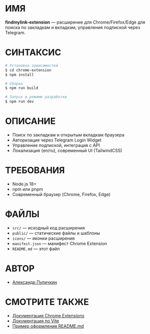 # ИМЯ

**findmylink-extension** — расширение для Chrome/Firefox/Edge для поиска по закладкам и вкладкам, управления подпиской через Telegram.

# СИНТАКСИС

```sh
# Установка зависимостей
$ cd chrome-extension
$ npm install

# Сборка
$ npm run build

# Запуск в режиме разработки
$ npm run dev
```

# ОПИСАНИЕ

- Поиск по закладкам и открытым вкладкам браузера
- Авторизация через Telegram Login Widget
- Управление подпиской, интеграция с API
- Локализация (en/ru), современный UI (TailwindCSS)

# ТРЕБОВАНИЯ

- Node.js 18+
- npm или pnpm
- Современный браузер (Chrome, Firefox, Edge)

# ФАЙЛЫ

- `src/` — исходный код расширения
- `public/` — статические файлы и шаблоны
- `icons/` — иконки расширения
- `manifest.json` — манифест Chrome Extension
- `README.md` — этот файл

# АВТОР

- [Александр Пуличкин](https://github.com/pulichkin)

# СМОТРИТЕ ТАКЖЕ

- [Документация Chrome Extensions](https://developer.chrome.com/docs/extensions/)
- [Документация по Vite](https://vitejs.dev/)
- [Пример оформления README.md](https://github.com/pulichkin/litestarcats) 